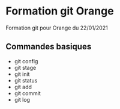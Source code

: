 # Formation git Orange

Formation git pour Orange du 22/01/2021

## Commandes basiques

- git config
- git stage
- git init
- git status
- git add
- git commit
- git log
